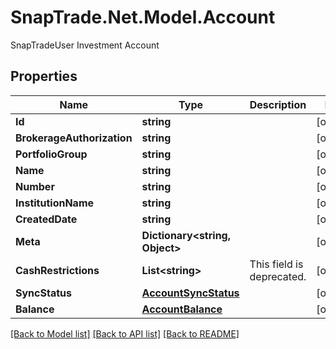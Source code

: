 # SnapTrade.Net.Model.Account
SnapTradeUser Investment Account

## Properties

Name | Type | Description | Notes
------------ | ------------- | ------------- | -------------
**Id** | **string** |  | [optional] 
**BrokerageAuthorization** | **string** |  | [optional] 
**PortfolioGroup** | **string** |  | [optional] 
**Name** | **string** |  | [optional] 
**Number** | **string** |  | [optional] 
**InstitutionName** | **string** |  | [optional] 
**CreatedDate** | **string** |  | [optional] 
**Meta** | **Dictionary&lt;string, Object&gt;** |  | [optional] 
**CashRestrictions** | **List&lt;string&gt;** | This field is deprecated. | [optional] 
**SyncStatus** | [**AccountSyncStatus**](AccountSyncStatus.md) |  | [optional] 
**Balance** | [**AccountBalance**](AccountBalance.md) |  | [optional] 

[[Back to Model list]](../README.md#documentation-for-models) [[Back to API list]](../README.md#documentation-for-api-endpoints) [[Back to README]](../README.md)


